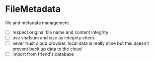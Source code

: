 # FileMetadata

file and metadata management

 - [ ] respect original file name and content integrity
 - [ ] use sha1sum and size as integrity check
 - [ ] never trust cloud provider, local data is really mine but this doesn't prevent back up data to the cloud
 - [ ] import from friend's database
